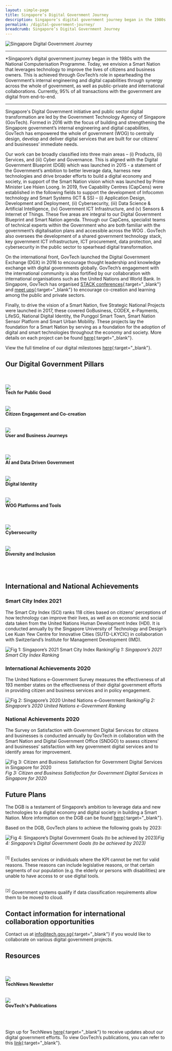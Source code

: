 ```yaml
---
layout: simple-page
title: Singapore’s Digital Government Journey
description: Singapore’s digital government journey began in the 1980s with the National Computerisation Programme. We have since started on building a Smart Nation for everyone.
permalink: /digital-government-journey/
breadcrumb: Singapore’s Digital Government Journey
---
```


![Singapore Digital Government Journey](/images/digital-transformation/Singapore-digital-government-header-banner.png)

---

*Singapore’s digital government journey began in the 1980s with the National Computerisation Programme. Today, we envision a Smart Nation that leverages technology to improve the lives of citizens and business owners. This is achieved through GovTech’s role in spearheading the Government’s internal engineering and digital capabilities through synergy across the whole of government, as well as public-private and international collaborations. Currently, 95% of all transactions with the government are digital from end-to-end.

---

Singapore's Digital Government initiative and public sector digital transformation are led by the Government Technology Agency of Singapore (GovTech). Formed in 2016 with the focus of building and strengthening the Singapore government’s internal engineering and digital capabilities, GovTech has empowered the whole of government (WOG) to centrally design, develop and deliver digital services that are built for our citizens’ and businesses’ immediate needs. 

Our work can be broadly classified into three main areas – (i) Products, (ii) Services, and (iii) Cyber and Governance. This is aligned with the Digital Government Blueprint (DGB) which was launched in 2015 - a statement of the Government’s ambition to better leverage data, harness new technologies and drive broader efforts to build a digital economy and society, in support of the Smart Nation vision which was launched by Prime Minister Lee Hsien Loong. 
In 2019, five Capability Centres (CapCens) were established in the following fields to support the development of Infocomm technology and Smart Systems (ICT & SS) – (i) Application Design, Development and Deployment, (ii) Cybersecurity, (iii) Data Science & Artificial Intelligence, (iv) Government ICT Infrastructure, and (v) Sensors & Internet of Things. These five areas are integral to our Digital Government Blueprint and Smart Nation agenda. Through our CapCens, specialist teams of technical experts within the Government who are both familiar with the government’s digitalisation plans and accessible across the WOG  . GovTech also oversees the development of a shared government technology stack, key government ICT infrastructure, ICT procurement, data protection, and cybersecurity in the public sector to spearhead digital transformation.

On the international front, GovTech launched the Digital Government Exchange (DGX) in 2016 to encourage thought leadership and knowledge exchange with digital governments globally. GovTech’s engagement with the international community is also fortified by our collaboration with international organisations such as the United Nations and World Bank. In Singapore, GovTech has organised [STACK conferences](https://www.developer.tech.gov.sg/communities/events/overview){:target="_blank"} and [meet ups](https://www.developer.tech.gov.sg/communities/stack-x-meetups/overview.html){:target="_blank"} to encourage co-creation and learning among the public and private sectors. 

Finally, to drive the vision of a Smart Nation, five Strategic National Projects were launched in 2017, these covered GoBusiness, CODEX, e-Payments, LifeSG, National Digital Identity, the Punggol Smart Town, Smart Nation Sensor Platform and Smart Urban Mobility. These projects lay the foundation for a Smart Nation by serving as a foundation for the adoption of digital and smart technologies throughout the economy and society. More details on each project can be found [here](https://www.smartnation.gov.sg/initiatives/strategic-national-projects){:target="_blank"}.

View the full timeline of our digital milestones [here](https://www.tech.gov.sg/who-we-are/our-journey/){:target="_blank"}.

## Our Digital Government Pillars
<br>

<br>
<div class="row">
<div class="col"> 
<a href="/digital-government-journey/tech-for-public-good"><img src="/images/digital-transformation/01-Tech for Public Good.png"></a><br>
		<div class="header"><b>Tech for Public Good</b></div><br>
		<div class="para"> 
</div>
<br>

</div>
	<div class="col"> 
<a href="/digital-government-journey/citizen-engagement-and-cocreation"><img src="/images/digital-transformation/02-Citizen Engagement.png"></a><br>
		<div class="header"><b>Citizen Engagement and Co-creation</b></div><br>
		<div class="para"> 
</div>
<br>

</div>
	<div class="col"> 
<a href="/digital-government-journey/user-and-business-journeys"><img src="/images/digital-transformation/03-User Business Journey.png"></a><br>
		<div class="header"><b>User and Business Journeys</b></div><br>
		<div class="para"> 
</div>
<br></div></div>


<br>
<div class="row">
<div class="col"> 
<a href="/digital-government-journey/ai-and-data-driven-government"><img src="/images/digital-transformation/04-Data Driven Gov AI.png"></a><br>
		<div class="header"><b>AI and Data Driven Government</b></div><br>
		<div class="para"> 
</div>
<br>

</div>
	<div class="col"> 
<a href="/digital-government-journey/digital-identity"><img src="/images/digital-transformation/05-Digital Identity.png"></a><br>
		<div class="header"><b>Digital Identity</b></div><br>
		<div class="para"> 
</div>
<br>

</div>
	<div class="col"> 
<a href="/digital-government-journey/wog-platforms-and-tools"><img src="/images/digital-transformation/06-WOG Platforms Tools.png"></a><br>
		<div class="header"><b>WOG Platforms and Tools</b></div><br>
		<div class="para"> 
</div>
<br></div></div>

<br>
<div class="row">
<div class="col"> 
<a href="/digital-government-journey/cybersecurity"><img src="/images/digital-transformation/07-Cybersecurity.png"></a><br>
		<div class="header"><b>Cybersecurity</b></div><br>
		<div class="para"> </div>
<br>

</div>
	<div class="col"> 
<a href="/digital-government-journey/diversity-and-inclusion"><img src="/images/digital-transformation/08-Diversity Inclusion.png"></a><br>
	<div class="header"><b>Diversity and Inclusion</b></div><br>
	<div class="para"> </div>
<br>

</div>
<div class="col">
</div>
<br></div>

## International and National Achievements

### Smart City Index  2021
The Smart City Index (SCI) ranks 118 cities based on citizens’ perceptions of how technology can improve their lives, as well as on economic and social data taken from the United Nations Human Development Index (HDI). It is conducted annually by the Singapore University of Technology and Design’s Lee Kuan Yew Centre for Innovative Cities (SUTD-LKYCIC) in collaboration with Switzerland’s Institute for Management Development (IMD).

![Fig 1: Singapore’s 2021 Smart City Index Ranking](/images/digital-transformation/Fig-1-Smart-City-Index.png)*Fig 1: Singapore’s 2021 Smart City Index Ranking*

### International Achievements 2020
The United Nations e-Government Survey  measures the effectiveness of all 193 member states on the effectiveness of their digital government efforts in providing citizen and business services and in policy engagement.  

![Fig 2: Singapore’s 2020 United Nations e-Government Ranking](/images/digital-transformation/Fig-2-UN-e-gov-survey-ranking.png)*Fig 2: Singapore’s 2020 United Nations e-Government Ranking*

### National Achievements 2020
The Survey on Satisfaction with Government Digital Services for citizens and businesses is conducted annually by GovTech in collaboration with the Smart Nation and Digital Government Office (SNDGO) to assess citizens’ and businesses’ satisfaction with key government digital services and to identify areas for improvement.

![Fig 3: Citizen and Business Satisfaction for Government Digital Services in Singapore for 2020](/images/digital-transformation/Fig-3-Citizen-and-business-satisfaction.png)*Fig 3: Citizen and Business Satisfaction for Government Digital Services in Singapore for 2020*

## Future Plans

The DGB is a testament of Singapore’s ambition to leverage data and new technologies to a digital economy and digital society in building a Smart Nation. More information on the DGB can be found [here](https://www.tech.gov.sg/digital-government-blueprint/){:target="_blank"}.

Based on the DGB, GovTech plans to achieve the following goals by 2023:

![Fig 4: Singapore’s Digital Government Goals (to be achieved by 2023)](/images/digital-transformation/Fig-4-Singapore-digital-government-goals.png)*Fig 4: Singapore’s Digital Government Goals (to be achieved by 2023)*

<br><sup>[1]</sup> Excludes services or individuals where the KPI cannot be met for valid reasons. These reasons can include legislative reasons, or that certain segments of our population (e.g. the elderly or persons with disabilities) are unable to have access to or use digital tools. 

<br><sup>[2]</sup> Government systems qualify if data classification requirements allow them to be moved to cloud.

## Contact information for international collaboration opportunities

Contact us at [info@tech.gov.sg](mailto:info@tech.gov.sg){:target="_blank"} if you would like to collaborate on various digital government projects.

## Resources
<br>

<br>
<div class="row">
<div class="col"> 
<a href="/media/technews/subscribe"><img src="/images/digital-transformation/TechNews-newsletter.png"></a><br>
		<div class="header"><b>TechNews Newsletter</b></div><br>
		<div class="para"> </div>
<br>

</div>
	<div class="col"> 
<a href="/media/corporate-publications"><img src="/images/digital-transformation/GovTech-publications.png"></a><br>
	<div class="header"><b>GovTech's Publications</b></div><br>
	<div class="para"> </div>
<br>

</div>
<div class="col">
</div>
<br></div>

Sign up for TechNews [here](https://www.tech.gov.sg/media/technews/subscribe){:target="_blank"} to receive updates about our digital government efforts. To view GovTech’s publications, you can refer to this [link](https://www.tech.gov.sg/media/corporate-publications/){:target="_blank"}.


